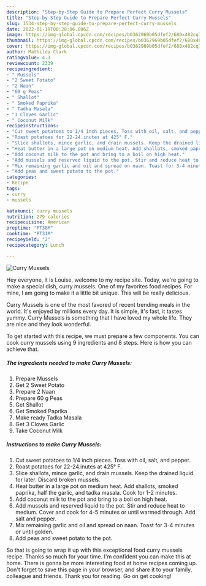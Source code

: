 ```yaml
---
description: "Step-by-Step Guide to Prepare Perfect Curry Mussels"
title: "Step-by-Step Guide to Prepare Perfect Curry Mussels"
slug: 1534-step-by-step-guide-to-prepare-perfect-curry-mussels
date: 2022-01-19T00:28:06.086Z
image: https://img-global.cpcdn.com/recipes/b0362969b05dfef2/680x482cq70/curry-mussels-recipe-main-photo.jpg
thumbnail: https://img-global.cpcdn.com/recipes/b0362969b05dfef2/680x482cq70/curry-mussels-recipe-main-photo.jpg
cover: https://img-global.cpcdn.com/recipes/b0362969b05dfef2/680x482cq70/curry-mussels-recipe-main-photo.jpg
author: Mathilda Clark
ratingvalue: 4.3
reviewcount: 2339
recipeingredient:
- " Mussels"
- "2 Sweet Potato"
- "2 Naan"
- "60 g Peas"
- " Shallot"
- " Smoked Paprika"
- " Tadka Masala"
- "3 Cloves Garlic"
- " Coconut Milk"
recipeinstructions:
- "Cut sweet potatoes to 1/4 inch pieces. Toss with oil, salt, and pepper."
- "Roast potatoes for 22-24.inutes at 425° F."
- "Slice shallots, mince garlic, and drain mussels. Keep the drained liquid for later. Discard broken mussels."
- "Heat butter in a large pot on medium heat. Add shallots, smoked paprika, half the garlic, and tadka masala. Cook for 1-2 minutes."
- "Add coconut milk to the pot and bring to a boil on high heat."
- "Add mussels and reserved liquid to the pot. Stir and reduce heat to medium. Cover and cook for 4-5 minutes or until warmed through. Add salt and pepper."
- "Mix remaining garlic and oil and spread on naan. Toast for 3-4 minutes or until golden."
- "Add peas and sweet potato to the pot."
categories:
- Recipe
tags:
- curry
- mussels

katakunci: curry mussels 
nutrition: 279 calories
recipecuisine: American
preptime: "PT38M"
cooktime: "PT31M"
recipeyield: "2"
recipecategory: Lunch

---
```



![Curry Mussels](https://img-global.cpcdn.com/recipes/b0362969b05dfef2/680x482cq70/curry-mussels-recipe-main-photo.jpg)

Hey everyone, it is Louise, welcome to my recipe site. Today, we're going to make a special dish, curry mussels. One of my favorites food recipes. For mine, I am going to make it a little bit unique. This will be really delicious.



Curry Mussels is one of the most favored of recent trending meals in the world. It's enjoyed by millions every day. It is simple, it's fast, it tastes yummy. Curry Mussels is something that I have loved my whole life. They are nice and they look wonderful.


To get started with this recipe, we must prepare a few components. You can cook curry mussels using 9 ingredients and 8 steps. Here is how you can achieve that.

<!--inarticleads1-->

##### The ingredients needed to make Curry Mussels:

1. Prepare  Mussels
1. Get 2 Sweet Potato
1. Prepare 2 Naan
1. Prepare 60 g Peas
1. Get  Shallot
1. Get  Smoked Paprika
1. Make ready  Tadka Masala
1. Get 3 Cloves Garlic
1. Take  Coconut Milk




<!--inarticleads2-->

##### Instructions to make Curry Mussels:

1. Cut sweet potatoes to 1/4 inch pieces. Toss with oil, salt, and pepper.
1. Roast potatoes for 22-24.inutes at 425° F.
1. Slice shallots, mince garlic, and drain mussels. Keep the drained liquid for later. Discard broken mussels.
1. Heat butter in a large pot on medium heat. Add shallots, smoked paprika, half the garlic, and tadka masala. Cook for 1-2 minutes.
1. Add coconut milk to the pot and bring to a boil on high heat.
1. Add mussels and reserved liquid to the pot. Stir and reduce heat to medium. Cover and cook for 4-5 minutes or until warmed through. Add salt and pepper.
1. Mix remaining garlic and oil and spread on naan. Toast for 3-4 minutes or until golden.
1. Add peas and sweet potato to the pot.




So that is going to wrap it up with this exceptional food curry mussels recipe. Thanks so much for your time. I'm confident you can make this at home. There is gonna be more interesting food at home recipes coming up. Don't forget to save this page in your browser, and share it to your family, colleague and friends. Thank you for reading. Go on get cooking!
